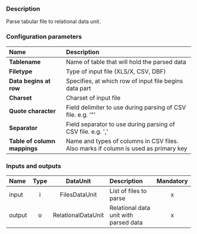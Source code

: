 ### Description

Parse tabular file to relational data unit.

### Configuration parameters

| Name | Description |
|:----|:----|
|**Tablename** | Name of table that will hold the parsed data |
|**Filetype** | Type of input file (XLS/X, CSV, DBF) |
|**Data begins at row** | Specifies, at which row of input file begins data part |
|**Charset** | Charset of input file |
|**Quote character** | Field delimiter to use during parsing of CSV file. e.g. '"' |
|**Separator** | Field separator to use during parsing of CSV file. e.g. ',' |
|**Table of column mappings** | Name and types of columns in CSV files. Also marks if column is used as primary key |

### Inputs and outputs

|Name |Type | DataUnit | Description | Mandatory |
|:--------|:------:|:------:|:-------------|:---------------------:|
|input  |i| FilesDataUnit | List of files to parse |x|
|output |o| RelationalDataUnit| Relational data unit with parsed data | x|

